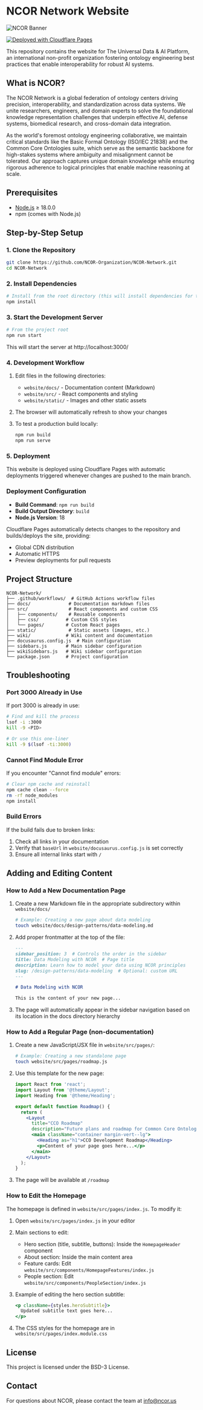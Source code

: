 # NCOR Network Website

![NCOR Banner](./static/img/ncor-banner.png)

[![Deployed with Cloudflare Pages](https://img.shields.io/badge/Deployed_with-Cloudflare_Pages-orange?logo=cloudflare)](https://pages.cloudflare.com/)

This repository contains the website for The Universal Data & AI Platform, an international non-profit organization fostering ontology engineering best practices that enable interoperability for robust AI systems.

## What is NCOR?

The NCOR Network is a global federation of ontology centers driving precision, interoperability, and standardization across data systems. We unite researchers, engineers, and domain experts to solve the foundational knowledge representation challenges that underpin effective AI, defense systems, biomedical research, and cross-domain data integration.

As the world's foremost ontology engineering collaborative, we maintain critical standards like the Basic Formal Ontology (ISO/IEC 21838) and the Common Core Ontologies suite, which serve as the semantic backbone for high-stakes systems where ambiguity and misalignment cannot be tolerated. Our approach captures unique domain knowledge while ensuring rigorous adherence to logical principles that enable machine reasoning at scale.

## Prerequisites

- [Node.js](https://nodejs.org/) ≥ 18.0.0
- npm (comes with Node.js)

## Step-by-Step Setup

### 1. Clone the Repository

```bash
git clone https://github.com/NCOR-Organization/NCOR-Network.git
cd NCOR-Network
```

### 2. Install Dependencies

```bash
# Install from the root directory (this will install dependencies for the website workspace)
npm install
```

### 3. Start the Development Server

```bash
# From the project root
npm run start
```

This will start the server at http://localhost:3000/

### 4. Development Workflow

1. Edit files in the following directories:
   - `website/docs/` - Documentation content (Markdown)
   - `website/src/` - React components and styling
   - `website/static/` - Images and other static assets

2. The browser will automatically refresh to show your changes

3. To test a production build locally:
   ```bash
   npm run build
   npm run serve
   ```

### 5. Deployment

This website is deployed using Cloudflare Pages with automatic deployments triggered whenever changes are pushed to the main branch.

### Deployment Configuration

- **Build Command**: `npm run build`
- **Build Output Directory**: `build`
- **Node.js Version**: 18

Cloudflare Pages automatically detects changes to the repository and builds/deploys the site, providing:
- Global CDN distribution
- Automatic HTTPS
- Preview deployments for pull requests

## Project Structure

```
NCOR-Network/
├── .github/workflows/  # GitHub Actions workflow files
├── docs/              # Documentation markdown files
├── src/               # React components and custom CSS
│   ├── components/    # Reusable components
│   ├── css/          # Custom CSS styles
│   └── pages/        # Custom React pages
├── static/            # Static assets (images, etc.)
├── wiki/             # Wiki content and documentation
├── docusaurus.config.js  # Main configuration
├── sidebars.js       # Main sidebar configuration
├── wikiSidebars.js   # Wiki sidebar configuration
└── package.json      # Project configuration
```

## Troubleshooting

### Port 3000 Already in Use

If port 3000 is already in use:
```bash
# Find and kill the process
lsof -i :3000
kill -9 <PID>

# Or use this one-liner
kill -9 $(lsof -ti:3000)
```

### Cannot Find Module Error

If you encounter "Cannot find module" errors:
```bash
# Clear npm cache and reinstall
npm cache clean --force
rm -rf node_modules
npm install
```

### Build Errors

If the build fails due to broken links:
1. Check all links in your documentation
2. Verify that `baseUrl` in `website/docusaurus.config.js` is set correctly
3. Ensure all internal links start with `/`


## Adding and Editing Content

### How to Add a New Documentation Page

1. Create a new Markdown file in the appropriate subdirectory within `website/docs/`
   ```bash
   # Example: Creating a new page about data modeling
   touch website/docs/design-patterns/data-modeling.md
   ```

2. Add proper frontmatter at the top of the file:
   ```markdown
   ---
   sidebar_position: 3  # Controls the order in the sidebar
   title: Data Modeling with NCOR  # Page title
   description: Learn how to model your data using NCOR principles
   slug: /design-patterns/data-modeling  # Optional: custom URL
   ---

   # Data Modeling with NCOR

   This is the content of your new page...
   ```

3. The page will automatically appear in the sidebar navigation based on its location in the docs directory hierarchy

### How to Add a Regular Page (non-documentation)

1. Create a new JavaScript/JSX file in `website/src/pages/`:
   ```bash
   # Example: Creating a new standalone page
   touch website/src/pages/roadmap.js
   ```

2. Use this template for the new page:
   ```jsx
   import React from 'react';
   import Layout from '@theme/Layout';
   import Heading from '@theme/Heading';

   export default function Roadmap() {
     return (
       <Layout
         title="CCO Roadmap"
         description="Future plans and roadmap for Common Core Ontologies">
         <main className="container margin-vert--lg">
           <Heading as="h1">CCO Development Roadmap</Heading>
           <p>Content of your page goes here...</p>
         </main>
       </Layout>
     );
   }
   ```

3. The page will be available at `/roadmap`

### How to Edit the Homepage

The homepage is defined in `website/src/pages/index.js`. To modify it:

1. Open `website/src/pages/index.js` in your editor
2. Main sections to edit:
   - Hero section (title, subtitle, buttons): Inside the `HomepageHeader` component
   - About section: Inside the main content area
   - Feature cards: Edit `website/src/components/HomepageFeatures/index.js`
   - People section: Edit `website/src/components/PeopleSection/index.js`

3. Example of editing the hero section subtitle:
   ```jsx
   <p className={styles.heroSubtitle}>
     Updated subtitle text goes here...
   </p>
   ```

4. The CSS styles for the homepage are in `website/src/pages/index.module.css`

## License

This project is licensed under the BSD-3 License.

## Contact

For questions about NCOR, please contact the team at info@ncor.us

